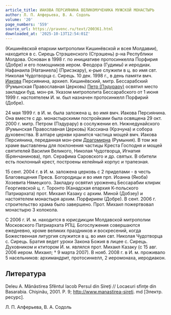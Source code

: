 ```yaml
---
article_title: ИАКОВА ПЕРСИЯНИНА ВЕЛИКОМУЧЕНИКА МУЖСКОЙ МОНАСТЫРЬ
author: Л. П. Алферьева, В. А. Содоль
volume: '20'
page_numbers: '559'
source_url: https://pravenc.ru/text/200361.html
downloaded_at: '2025-10-13T12:54:01Z'
---
```


(Кишинёвской епархии митрополии Кишинёвской и всея Молдавии), находится в с. Сирець Стрэшенского (Стрэшень) р-на Республики Молдова. Основан в 1998 г. по инициативе протосинкелла Порфирия (Добре) и его помощников иером. Феодора (Гудимы) и иеродиак. Нафанаила [Натаниела] (Присэкару), к-рые служили в ц. во имя свт. Николая Чудотворца с. Сирець. 10 дек. 1998 г., в день памяти вмч. [Иакова](https://pravenc.ru/text/Иаков.html) Персиянина, архиеп. Кишинёвский, митр. Бессарабский (Румынская Православная Церковь) [Петр (Пэдурару)](<https://pravenc.ru/text/Петр (Пэдурару).html>) освятил место закладки буд. мон-ря. Указом митрополита Бессарабского от 1 июня 1999 г. настоятелем И. м. был назначен протосинкелл Порфирий (Добре).

24 мая 1999 г. в И. м. была заложена ц. во имя вмч. Иакова Персиянина. Она вместе с др. монастырскими постройками была освящена 29 окт. 2000 г. митр. Петром (Пэдурару) в сослужении еп. Нижнедунайского (Румынская Православная Церковь) Кассиана (Крэчуна) и собора духовенства. В алтаре церкви хранится частица мощей вмч. Иакова Персиянина, переданная мон-рем [Драгомирна](https://pravenc.ru/text/Драгомирна.html) (Румыния). В том же храме выставлены для поклонения частицы Креста Господня и мощей святителей Василия Великого, Николая Чудотворца, Игнатия (Брянчанинова), прп. Серафима Саровского и др. святых. В обители есть поклонный крест, построены келейный корпус и трапезная.

15 сент. 2004 г. в И. м. заложена церковь с 2 приделами - в честь Благовещения Пресв. Богородицы и во имя прп. Иоанна (Якоба) Хозевита Нямецкого. Закладку освятил уроженец Бессарабии клирик Георгиевской ц. г. Торонто (Канадская епархия К-польского Патриархата) прот. Михаил Казаку с архим. Миной (Добзеу) и настоятелем монастыря архим. Порфирием (Добре). В сент. 2006 г. строительство храма было завершено. Прот. Михаил пожертвовал монастырю 3 колокола.

С 2006 г. И. м. находится в юрисдикции Молдавской митрополии Московского Патриархата РПЦ. Богослужения совершаются ежедневно, кроме великих праздников и воскресений, когда Божественная литургия служится в ц. во имя свт. Николая Чудотворца с. Сирець. Братия ведет уроки Закона Божия в лицее с. Сирець. Духовником и ктитором И. м. являлся прот. Михаил Казаку (с 15 авг. 2006 иером. Михаил; † 9 марта 2007). В нояб. 2008 г. в И. м. проживало 5 насельников: архимандрит, протосинкелл, 2 иеромонаха, иеродиакон.

## Литература

Deleu A. Mãnãstirea Sfêntul Iacob Persul din Sireţi // Locaєuri sfinţe din Basarabia. Chişinãu, 2001. P. 9; http://www.manastirea-sireti. md [Электр. ресурс].

Л. П. Алферьева, В. А. Содоль
